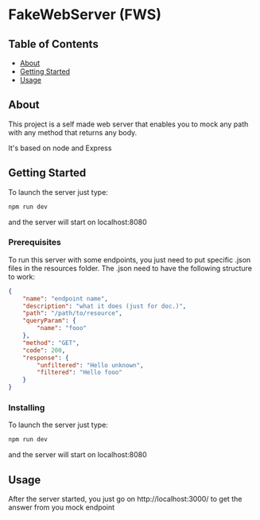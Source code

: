 # FakeWebServer (FWS)

## Table of Contents

- [About](#about)
- [Getting Started](#getting_started)
- [Usage](#usage)

## About <a name = "about"></a>

This project is a self made web server that enables you to mock any path with any method
that returns any body.

It's based on node and Express

## Getting Started <a name = "getting_started"></a>

To launch the server just type:
```bash
npm run dev
```
and the server will start on localhost:8080

### Prerequisites

To run this server with some endpoints, you just need to put specific .json
files in the resources folder. The .json need to have the following structure to work:

```json
{
    "name": "endpoint name",
    "description": "what it does (just for doc.)",
    "path": "/path/to/resource",
    "queryParam": {
        "name": "fooo"
    },
    "method": "GET", 
    "code": 200,
    "response": {
        "unfiltered": "Hello unknown",
        "filtered": "Hello fooo"
    }
}
```

### Installing

To launch the server just type:
```bash
npm run dev
```
and the server will start on localhost:8080

## Usage <a name = "usage"></a>

After the server started, you just go on http://localhost:3000/<PATH>
to get the answer from you mock endpoint
